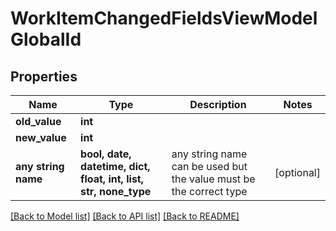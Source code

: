 # WorkItemChangedFieldsViewModelGlobalId


## Properties
Name | Type | Description | Notes
------------ | ------------- | ------------- | -------------
**old_value** | **int** |  | 
**new_value** | **int** |  | 
**any string name** | **bool, date, datetime, dict, float, int, list, str, none_type** | any string name can be used but the value must be the correct type | [optional]

[[Back to Model list]](../README.md#documentation-for-models) [[Back to API list]](../README.md#documentation-for-api-endpoints) [[Back to README]](../README.md)


